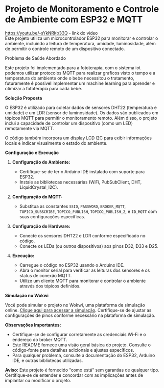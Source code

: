 # Projeto de Monitoramento e Controle de Ambiente com ESP32 e MQTT
https://youtu.be/-sYkNRkb33Q - link do vídeo</br>
Este projeto utiliza um microcontrolador ESP32 para monitorar e controlar o ambiente, incluindo a leitura de temperatura, umidade, luminosidade, além de permitir o controle remoto de um dispositivo conectado.

Problema de Saúde Abordado

Este projeto foi implementado para a fototerapia, com o sistema iot podemos utilizar protocolos MQTT para realizar graficos visto o tempo e a temperatura do ambiente onde o bebe necessitou o tratamento, futuramente é possivel implementar um machine learning para aprender e otimizar a fototerapia para cada bebe.

**Solução Proposta**

O ESP32 é utilizado para coletar dados de sensores DHT22 (temperatura e umidade) e um LDR (sensor de luminosidade). Os dados são publicados em tópicos MQTT para permitir o monitoramento remoto. Além disso, o projeto inclui a capacidade de controlar um dispositivo (como um LED) remotamente via MQTT.

O código também incorpora um display LCD I2C para exibir informações locais e indicar visualmente o estado do ambiente.

**Configuração e Execução**

1. **Configuração do Ambiente:**
   - Certifique-se de ter o Arduino IDE instalado com suporte para ESP32.
   - Instale as bibliotecas necessárias (WiFi, PubSubClient, DHT, LiquidCrystal_I2C).

2. **Configuração do MQTT:**
   - Substitua as constantes `SSID`, `PASSWORD`, `BROKER_MQTT`, `TOPICO_SUBSCRIBE`, `TOPICO_PUBLISH`, `TOPICO_PUBLISH_2`, e `ID_MQTT` com suas configurações específicas.

3. **Configuração do Hardware:**
   - Conecte os sensores DHT22 e LDR conforme especificado no código.
   - Conecte os LEDs (ou outros dispositivos) aos pinos D32, D33 e D25.

4. **Execução:**
   - Carregue o código no ESP32 usando o Arduino IDE.
   - Abra o monitor serial para verificar as leituras dos sensores e os status de conexão MQTT.
   - Utilize um cliente MQTT para monitorar e controlar o ambiente através dos tópicos definidos.

**Simulação no Wokwi**

Você pode simular o projeto no Wokwi, uma plataforma de simulação online. [Clique aqui para acessar a simulação](https://wokwi.com/projects/381919403313250305). Certifique-se de ajustar as configurações de pinos conforme necessário na plataforma de simulação.
                                                                                                               
**Observações Importantes:**
- Certifique-se de configurar corretamente as credenciais Wi-Fi e o endereço do broker MQTT.
- Este README fornece uma visão geral básica do projeto. Consulte o código-fonte para detalhes adicionais e ajustes específicos.
- Para qualquer problema, consulte a documentação do ESP32, Arduino IDE, e outras bibliotecas utilizadas.

**Aviso:**
Este projeto é fornecido "como está" sem garantias de qualquer tipo. Certifique-se de entender e concordar com as implicações antes de implantar ou modificar o projeto.
